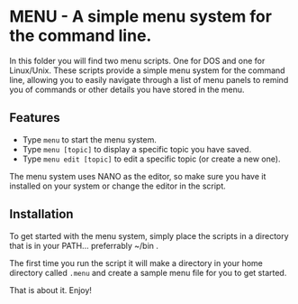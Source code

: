 # MENU - A simple menu system for the command line.

In this folder you will find two menu scripts. One for DOS and one for Linux/Unix. These scripts provide a simple menu system for the command line, allowing you to easily navigate through a list of menu panels to remind you of commands or other details you have stored in the menu.

## Features

- Type `menu` to start the menu system.
- Type `menu [topic]` to display a specific topic you have saved.
- Type `menu edit [topic]` to edit a specific topic (or create a new one).

The menu system uses NANO as the editor, so make sure you have it installed on your system or change the editor in the script.

## Installation

To get started with the menu system, simply place the scripts in a directory that is in your PATH... preferrably ~/bin .

The first time you run the script it will make a directory in your home directory called `.menu` and create a sample menu file for you to get started.

That is about it. Enjoy!